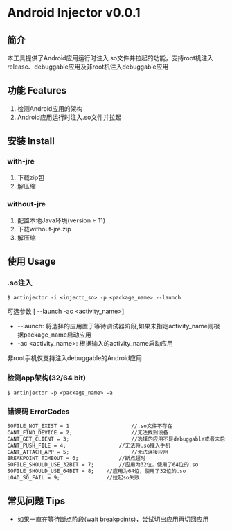 # Android Injector v0.0.1

## 简介

本工具提供了Android应用运行时注入.so文件并拉起的功能，支持root机注入release、debuggable应用及非root机注入debuggable应用

## 功能 Features

1. 检测Android应用的架构
2. Android应用运行时注入.so文件并拉起

## 安装 Install

### with-jre

1. 下载zip包
2. 解压缩

### without-jre

1. 配置本地Java环境(version ≥ 11)
2. 下载without-jre.zip
3. 解压缩

## 使用 Usage

### .so注入 
```
$ artinjector -i <injecto_so> -p <package_name> --launch 
```
可选参数 [ --launch -ac <activity_name>]
* --launch: 将选择的应用置于等待调试器阶段,如果未指定activity_name则根据package_name启动应用
* -ac <activity_name>: 根据输入的activity_name启动应用

非root手机仅支持注入debuggable的Android应用

### 检测app架构(32/64 bit)
```
$ artinjector -p <package_name> -a
```

### 错误码 ErrorCodes

```markdown
SOFILE_NOT_EXIST = 1 		    		//.so文件不存在
CANT_FIND_DEVICE = 2;		    		//无法找到设备
CANT_GET_CLIENT = 3;		    		//选择的应用不是debuggable或者未启动
CANT_PUSH_FILE = 4;	        		//无法将.so推入手机
CANT_ATTACH_APP = 5;		    		//无法连接应用
BREAKPOINT_TIMEOUT = 6; 	  		//断点超时
SOFILE_SHOULD_USE_32BIT = 7; 		//应用为32位，使用了64位的.so
SOFILE_SHOULD_USE_64BIT = 8;    //应用为64位，使用了32位的.so
LOAD_SO_FAIL = 9;               //拉起so失败
```

## 常见问题 Tips
* 如果一直在等待断点阶段(wait breakpoints)，尝试切出应用再切回应用